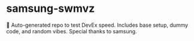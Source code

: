 ﻿# samsung-swmvz

🤖 Auto-generated repo to test DevEx speed.
Includes base setup, dummy code, and random vibes.
Special thanks to samsung.
